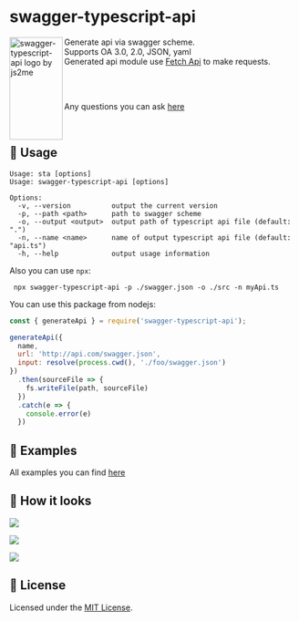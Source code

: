 # swagger-typescript-api  

<img src="https://raw.githubusercontent.com/acacode/swagger-typescript-api/master/assets/swagger-typescript-api-logo1.png" align="left"
     title="swagger-typescript-api logo by js2me" width="93" height="180">

Generate api via swagger scheme.  
Supports OA 3.0, 2.0, JSON, yaml  
Generated api module use [Fetch Api](https://developer.mozilla.org/en-US/docs/Web/API/Fetch_API) to make requests.  

<br>
<br>

Any questions you can ask [here](https://github.com/acacode/swagger-typescript-api/issues)  
  
<br>  

## 📄 Usage  

```cool
Usage: sta [options]
Usage: swagger-typescript-api [options]

Options:
  -v, --version          output the current version
  -p, --path <path>      path to swagger scheme
  -o, --output <output>  output path of typescript api file (default: ".")
  -n, --name <name>      name of output typescript api file (default: "api.ts")
  -h, --help             output usage information
```

Also you can use `npx`:  
```
 npx swagger-typescript-api -p ./swagger.json -o ./src -n myApi.ts
```

You can use this package from nodejs:
```js
const { generateApi } = require('swagger-typescript-api');

generateApi({
  name,
  url: 'http://api.com/swagger.json',
  input: resolve(process.cwd(), './foo/swagger.json')
})
  .then(sourceFile => {
    fs.writeFile(path, sourceFile)
  })
  .catch(e => {
    console.error(e)
  })

```

## 🚀 Examples  

All examples you can find [here](https://github.com/acacode/swagger-typescript-api/tree/master/tests)  

## 🚀 How it looks

![](https://raw.githubusercontent.com/acacode/swagger-typescript-api/master/assets/npx.gif)  

![](https://raw.githubusercontent.com/acacode/swagger-typescript-api/master/assets/auth-example.gif)  

![](https://raw.githubusercontent.com/acacode/swagger-typescript-api/master/assets/typings1.gif)  



## 📝 License  
Licensed under the [MIT License](https://github.com/acacode/swagger-typescript-api/blob/master/LICENSE).
